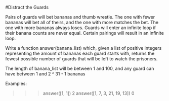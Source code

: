 #Distract the Guards

Pairs of guards will bet bananas and thumb wrestle. The one with fewer bananas
will bet all of theirs, and the one with more matches the bet. The one with
more bananas always loses. Guards will enter an infinite loop if their banana
counts are never equal. Certain pairings will result in an infinite loop.

Write a function answer(banana_list) which, given a list of positive integers
representing the amount of bananas each guard starts with, returns the fewest
possible number of guards that will be left to watch the prisoners.

The length of banana_list will be between 1 and 100, and any guard can have
between 1 and 2 ^ 31 - 1 bananas

Examples:
>>> answer([1, 1])
2
>>> answer([1, 7, 3, 21, 19, 13])
0
